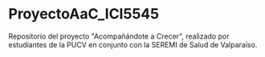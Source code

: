 # ProyectoAaC_ICI5545
Repositorio del proyecto "Acompañándote a Crecer", realizado por estudiantes de la PUCV en conjunto con la SEREMI de Salud de Valparaíso.
